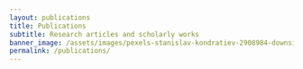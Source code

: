 ```yaml
---
layout: publications
title: Publications
subtitle: Research articles and scholarly works
banner_image: /assets/images/pexels-stanislav-kondratiev-2908984-downsize.jpg
permalink: /publications/
---
```


<!-- Content here would show up above your list of publications -->
